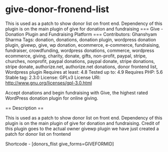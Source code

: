 # give-donor-fronend-list
This is used as a patch to show donor list on front end. Dependency of this plugin is on the main plugin of give for donation and fundraising 
=== Give - Donation Plugin and Fundraising Platform ===
Contributors: Ghanshyam Sharma
Tags: donation, donations, donation plugin, wordpress donation plugin, givewp, give, wp donation, ecommerce, e-commerce, fundraising, fundraiser, crowdfunding, wordpress donations, commerce, wordpress ecommerce, giving, charity, donate, gifts, non-profit, paypal, stripe,
churches, nonprofit, paypal donations, paypal donate, stripe donations, stripe donate, authorize.net, authorize.net donations, donor frontend list, Wordpress plugin
Requires at least: 4.8
Tested up to: 4.9
Requires PHP: 5.6
Stable tag: 2.3.0
License: GPLv3
License URI: http://www.gnu.org/licenses/gpl-3.0.html

Accept donations and begin fundraising with Give, the highest rated WordPress donation plugin for online giving.

== Description ==

This is used as a patch to show donor list on front end. Dependency of this plugin is on the main plugin of give for donation and fundraising. Credit of this plugin goes to the actual owner givewp plugin we have just created a patch for donor list on frontend



Shortcode - [donors_flist give_forms=GIVEFORMID]
